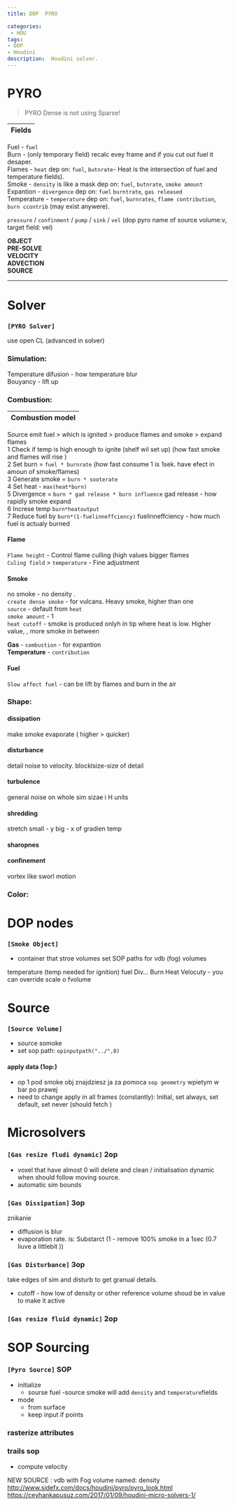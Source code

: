 ```yaml
---
title: DOP  PYRO

categories:
 - HOU
tags:
- DOP
- Houdini
description:  Houdini solver.
---
```


# PYRO
>PYRO Dense is not using Sparse!

| Fields |
| - |
Fuel - `fuel`       
Burn - (only temporary field) recalc evey frame and if you cut out fuel it desaper.     
Flames - `heat`  dep on: `fuel`, `butnrate`- Heat is the intersection of fuel and temperature fields).  
Smoke - `density`    is like a mask    dep on:  `fuel`, `butnrate`, `smoke amount `  
Expantion - `divergence`  dep on: `fuel` `burntrate`, `gas released`    
Temperature - `temperature`  dep on: `fuel`, `burnrates`, `flame contribution`, `burn ccontrib` (may exist anywere).     

`pressure` / `confinment` / `pump` / `sink` / `vel`    (dop pyro name of source volume:v, target field: vel)  



**OBJECT**    
**PRE-SOLVE**    
**VELOCITY**    
**ADVECTION**    
**SOURCE**   

---


# Solver
### `[PYRO Solver]`
use open CL (advanced in solver)  
### Simulation:
Temperature difusion - how temperature blur  
Bouyancy  - lift up  
### Combustion:

| Combustion model |
| - |
Source emit fuel > which is ignited > produce flames and smoke > expand flames    
1 Check if temp is high enough to ignite (shelf wil set up) (how fast smoke and flames will rise )        
2 Set burn = `fuel * burnrate` (how fast consume 1 is 1sek. have efect in amoun of smoke/flames)     
3 Generate smoke  = `burn * sooterate`     
4 Set heat - `max(heat*burn)`   
5 Divergence =  `burn * gad release * burn influence`   gad release - how rapidly smoke expand  
6 Increse temp `burn*heatoutput`    
7 Reduce fuel by `burn*(1-fuelinneffciency)` fuelinneffciency - how much fuel is actualy burned   

#### Flame
`Flame height` - Control flame culling (high values bigger flames  
`Culing field` > `temperature` - Fine adjustment   
#### Smoke
no smoke - no density .   
`create dense smoke` - for vulcans. Heavy smoke, higher than one    
`source` - default from `heat`  
`smoke amount` - 1    
`heat cutoff` - smoke is produced onlyh in tip where heat is low. Higher value, , more smoke in between    

**Gas**   - `combustion` - for expantion    
**Temperature** - `contribution`    
#### Fuel
`Slow affect fuel` - can be lift by flames and burn in the air    
### Shape:

#### dissipation
make smoke evaporate (  higher > quicker)   
#### disturbance
detail noise to velocity. blocklsize-size of detail   
#### turbulence
 general noise on whole  sim  sizae i H units   
#### shredding   
stretch small - y big - x of gradien temp    
#### sharopnes  
#### confinement  
vortex like sworl motion       


### Color:



# DOP nodes
### `[Smoke Object]`
- container that stroe volumes  set SOP paths  for vdb (fog) volumes


temperature  (temp needed for ignition)
fuel
Div...
Burn
Heat
Velocuty
	 - you can override scale o fvolume

# Source
### `[Source Volume]`
- source somoke
- set sop path: `opinputpath("../",0)`

#### apply data (1op:)
- op 1 pod smoke obj znajdziesz ja za pomoca `sop geometry` wpietym w bar po prawej   
- need to change apply in all frames (constantly): Initial, set always, set default, set never (should fetch )


# Microsolvers

### `[Gas resize fludi dynamic]` 2op
- voxel that have almost 0 will delete and clean / initialisation dynamic when should follow moving source.   
- automatic sim bounds

### `[Gas Dissipation]` 3op
znikanie   
- diffusion is blur
- evaporation rate. is: Substarct (1 - remove 100% smoke in a 1sec (0.7 liuve a littlebit ))

### `[Gas Disturbance]` 3op
take edges of sim and disturb to get granual details.
- cutoff - how low of density or other reference volume shoud be in value to make it active


### `[Gas resize fluid dynamic]` 2op




# SOP Sourcing


### `[Pyro Source]` SOP

- initialize
 	- sourse fuel
	-source smoke will add  `density` and  `temperature`fields
- mode
	- from surface
	- keep input if points

### rasterize attributes  

### trails sop
- compute velocity

NEW SOURCE :
vdb with Fog volume named: density
http://www.sidefx.com/docs/houdini/pyro/pyro_look.html  
https://ceyhankapusuz.com/2017/01/09/houdini-micro-solvers-1/
